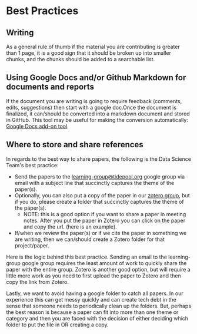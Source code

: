 # Best Practices

## Writing
As a general rule of thumb if the material you are contributing is greater than 1 page, it is a good 
sign that it should be broken up into smaller chunks, and the chunks should be added to a searchable list. 

## Using Google Docs and/or Github Markdown for documents and reports
If the document you are writing is going to require feedback (comments, edits, suggestions) then start 
with a google doc.Once the document is finalized, it can/should be converted into a markdown document 
and stored in GitHub. This tool may be useful for making the conversion automatically:
[Google Docs add-on tool](https://gsuite.google.com/marketplace/app/docs_to_markdown/700168918607).


## Where to store and share references
In regards to the best way to share papers, the following is the Data Science Team's best practice:
- Send the papers to the learning-group@tidepool.org google group via email with a subject line that succinctly 
captures the theme of the paper(s).
- Optionally, you can also put a copy of the paper in our [zotero group](https://www.zotero.org/groups/2494411/tidepool_diabetes_data_science_learning_group), 
but if you do, please create a folder that succinctly captures the theme of the paper(s).
    - NOTE: this is a good option if you want to share a paper in meeting notes. After you put the paper in Zotero you 
    can click on the paper and copy the url. (here is an example).
- If/when we review the paper(s) or if we cite the paper in something we are writing, then we can/should create a 
Zotero folder for that project/paper. 

Here is the logic behind this best practice. Sending an email to the learning-group google group requires the least 
amount of work to quickly share the paper with the entire group. Zotero is another good option, but will require a 
little more work as you need to first upload the paper to Zotero and then copy the link from Zotero. 

Lastly, we want to avoid having a google folder to catch all papers. In our experience this can get messy quickly and 
can create tech debt in the sense that someone needs to periodically clean up the folders. But, perhaps the best reason 
is because a paper can fit into more than one theme or category and then you are faced with the decision of either 
deciding which folder to put the file in OR creating a copy.
